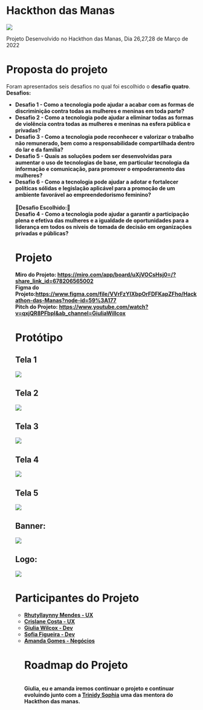
<h1><b>Hackthon das Manas</b></h1> 
<img src="https://i.ibb.co/VWKV12s/Hackthon-das-Manas-imagem-git.png">

Projeto Desenvolvido no Hackthon das Manas, Dia 26,27,28 de Março de 2022

<h1> Proposta do projeto</h1>

Foram apresentados seis desafios no qual foi escolhido o <b>desafio quatro</b>.<br>
<b>Desafios:<b>
<ul>  
<li>Desafio 1 - Como a tecnologia pode ajudar a acabar com as formas de discriminição contra todas as mulheres e meninas em toda parte?</li>
<li>Desafio 2 - Como a tecnologia pode ajudar a eliminar todas as formas de violência contra todas as mulheres e meninas na esfera pública e privadas?</li>
<li>Desafio 3 - Como a tecnologia pode reconhecer e valorizar o trabalho não remunerado, bem como a responsabilidade compartilhada dentro do lar e da família?</li>
<li>Desafio 5 - Quais as soluções podem ser desenvolvidas para aumentar o uso de tecnologias de base, em particular tecnologia da informação e comunicação, para promover o empoderamento das mulheres?</li>
<li>Desafio 6 - Como a tecnologia pode ajudar a adotar e fortalecer políticas sólidas e legislação aplicável para a promoção de um ambiente favorável ao empreendedorismo feminino?</li>
  <br>
  🔴Desafio Escolhido:🔴<br> 
  Desafio 4 - Como a tecnologia pode ajudar a garantir a participação plena e efetiva das mulheres e a igualdade de oportunidades para a liderança em todos os níveis de   tomada de decisão em organizações privadas e públicas?

  <h1>Projeto</h1>
  
  <b>Miro do Projeto: https://miro.com/app/board/uXjVOCsHsj0=/?share_link_id=678206565002</b><br>
  <b> Figma do Projeto:</b>https://www.figma.com/file/VVrFzYIXbpOrFDFKapZFho/Hackathon-das-Manas?node-id=59%3A177<br>
  <b> Pitch do Projeto:</b> https://www.youtube.com/watch?v=qxjQR8PFbpI&ab_channel=GiuliaWillcox
  
  <h1> Protótipo</h1>
 
 <h2> Tela 1</h2>
  
  <img src="https://i.ibb.co/txWmRTN/Tela-1.png">
  
 <h2> Tela 2</h2>
  
  
  <img src="https://i.ibb.co/sKLY6j1/tela-2.png">
  
  
 <h2> Tela 3</h2>
  
  <img src="https://i.ibb.co/swmv4md/Tela-3.png">
  
   <h2> Tela 4</h2>
  
  <img src="https://i.ibb.co/L9Xm5Bp/tela-4.png">
  
  
   <h2> Tela 5</h2>
  
  
  <img src="https://i.ibb.co/986mBd2/tela-5.png">
  
  
  <h2>Banner:</h2>
  
  
  <img src="https://i.ibb.co/yytMNHT/banner-site.png">
  
  
  <h2> Logo:</h2> 
  
   <img src="https://i.ibb.co/C5LCCnL/logo.png">
  
  <h1>Participantes do Projeto</h1> 
  
  <ul>  
<li> <a href='https://www.linkedin.com/in/rhutyllaynny-mendes-889255a5/' \newpage'>Rhutyllaynny Mendes - UX</a></li>
<li><a href='https://www.linkedin.com/in/crislanecosta/' target='_blank'>Crislane Costa - UX</a></li>
  <li><a href='https://www.linkedin.com/in/giulia-willcox/' target='_blank'> Giulia Wilcox - Dev</a></li>
  <li><a href='https://www.linkedin.com/in/sofiabfigueira/' target='_blank'>Sofia Figueira - Dev</a></li>
<li><a href='https://www.linkedin.com/in/amanda-gomes-de-melo-pereira-0ba88b20b/'>Amanda Gomes - Negócios </a></li>
  
  <h1>Roadmap do Projeto</h1>
<br>
  Giulia, eu e amanda iremos continuar o projeto e continuar evoluindo junto com a <a href='https://www.linkedin.com/in/trinidysophia/'>Trinidy Sophia</a> uma das mentora do Hackthon das manas.  
  
  
  

  
  
